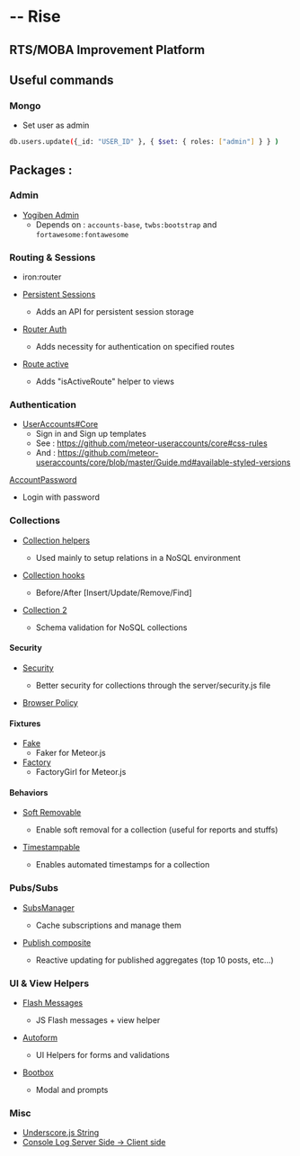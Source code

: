 # -- Rise

## RTS/MOBA Improvement Platform

## Useful commands

### Mongo

- Set user as admin
```bash
db.users.update({_id: "USER_ID" }, { $set: { roles: ["admin"] } } )
```

## Packages :

### Admin

- [Yogiben Admin](https://atmospherejs.com/yogiben/admin)
  - Depends on : `accounts-base`, `twbs:bootstrap` and `fortawesome:fontawesome`

### Routing & Sessions

- iron:router
- [Persistent Sessions](https://github.com/okgrow/meteor-persistent-session/)
  - Adds an API for persistent session storage

- [Router Auth](https://github.com/zimme/meteor-iron-router-auth/)
  - Adds necessity for authentication on specified routes

- [Route active](https://github.com/zimme/meteor-iron-router-active)
  - Adds "isActiveRoute" helper to views

### Authentication

- [UserAccounts#Core](https://atmospherejs.com/useraccounts/unstyled)
  - Sign in and Sign up templates
  - See : https://github.com/meteor-useraccounts/core#css-rules
  - And : https://github.com/meteor-useraccounts/core/blob/master/Guide.md#available-styled-versions

 [AccountPassword](https://atmospherejs.com/meteor/accounts-password)
  - Login with password

### Collections

- [Collection helpers](https://github.com/dburles/meteor-collection-helpers/)
  - Used mainly to setup relations in a NoSQL environment

- [Collection hooks](https://github.com/matb33/meteor-collection-hooks)
  - Before/After [Insert/Update/Remove/Find]

- [Collection 2](https://github.com/aldeed/meteor-collection2/)
  - Schema validation for NoSQL collections

#### Security

- [Security](https://github.com/ongoworks/meteor-security/)
  - Better security for collections through the server/security.js file

- [Browser Policy](https://atmospherejs.com/meteor/browser-policy)

#### Fixtures

- [Fake](https://github.com/anticoders/meteor-fake/)
  - Faker for Meteor.js
- [Factory](https://github.com/percolatestudio/meteor-factory/)
  - FactoryGirl for Meteor.js

#### Behaviors
- [Soft Removable](https://atmospherejs.com/zimme/collection-softremovable)
  - Enable soft removal for a collection (useful for reports and stuffs)

- [Timestampable](https://atmospherejs.com/zimme/collection-timestampable)
  - Enables automated timestamps for a collection

### Pubs/Subs

- [SubsManager](https://github.com/meteorhacks/subs-manager/)
  - Cache subscriptions and manage them

- [Publish composite](https://github.com/englue/meteor-publish-composite/)
  - Reactive updating for published aggregates (top 10 posts, etc...)

### UI & View Helpers
- [Flash Messages](https://github.com/camilosw/flash-messages)
  - JS Flash messages + view helper

- [Autoform](https://github.com/aldeed/meteor-autoform/)
  - UI Helpers for forms and validations

- [Bootbox](https://atmospherejs.com/mizzao/bootboxjs)
  - Modal and prompts

### Misc

- [Underscore.js String](https://atmospherejs.com/wizonesolutions/underscore-string)
- [Console Log Server Side -> Client side](https://github.com/aldeed/meteor-console-me/)
